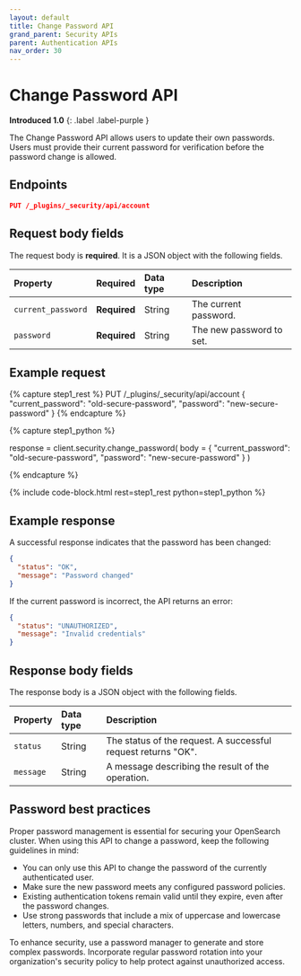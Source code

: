 ```yaml
---
layout: default
title: Change Password API
grand_parent: Security APIs
parent: Authentication APIs
nav_order: 30
---
```


# Change Password API
**Introduced 1.0**
{: .label .label-purple }

The Change Password API allows users to update their own passwords. Users must provide their current password for verification before the password change is allowed.

<!-- spec_insert_start
api: security.change_password
component: endpoints
-->
## Endpoints
```json
PUT /_plugins/_security/api/account
```
<!-- spec_insert_end -->


<!-- spec_insert_start
api: security.change_password
component: request_body_parameters
-->
## Request body fields

The request body is __required__. It is a JSON object with the following fields.

| Property | Required | Data type | Description |
| :--- | :--- | :--- | :--- |
| `current_password` | **Required** | String | The current password. |
| `password` | **Required** | String | The new password to set. |

<!-- spec_insert_end -->

## Example request

<!-- spec_insert_start
component: example_code
rest: PUT /_plugins/_security/api/account
body: |
{
  "current_password": "old-secure-password",
  "password": "new-secure-password"
}
-->
{% capture step1_rest %}
PUT /_plugins/_security/api/account
{
  "current_password": "old-secure-password",
  "password": "new-secure-password"
}
{% endcapture %}

{% capture step1_python %}


response = client.security.change_password(
  body =   {
    "current_password": "old-secure-password",
    "password": "new-secure-password"
  }
)

{% endcapture %}

{% include code-block.html
    rest=step1_rest
    python=step1_python %}
<!-- spec_insert_end -->

## Example response

A successful response indicates that the password has been changed:

```json
{
  "status": "OK",
  "message": "Password changed"
}
```

If the current password is incorrect, the API returns an error:

```json
{
  "status": "UNAUTHORIZED",
  "message": "Invalid credentials"
}
```

## Response body fields

The response body is a JSON object with the following fields.

| Property | Data type | Description |
| :--- | :--- | :--- |
| `status` | String | The status of the request. A successful request returns "OK". |
| `message` | String | A message describing the result of the operation. |

## Password best practices

Proper password management is essential for securing your OpenSearch cluster. When using this API to change a password, keep the following guidelines in mind:

- You can only use this API to change the password of the currently authenticated user.
- Make sure the new password meets any configured password policies.
- Existing authentication tokens remain valid until they expire, even after the password changes.
- Use strong passwords that include a mix of uppercase and lowercase letters, numbers, and special characters.

To enhance security, use a password manager to generate and store complex passwords. Incorporate regular password rotation into your organization's security policy to help protect against unauthorized access.
